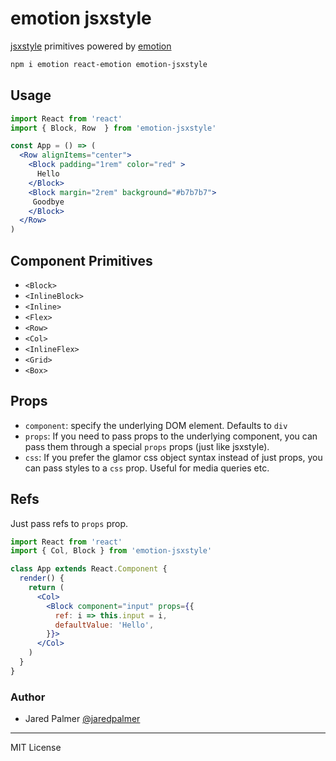 
# emotion jsxstyle

[jsxstyle](https://github.com/smyte/jsxstyle) primitives powered by [emotion](https://github.com/emotion-js/emotion)


```sh
npm i emotion react-emotion emotion-jsxstyle
```


## Usage

```jsx
import React from 'react'
import { Block, Row  } from 'emotion-jsxstyle'

const App = () => (
  <Row alignItems="center">
    <Block padding="1rem" color="red" >
      Hello
    </Block>
    <Block margin="2rem" background="#b7b7b7">
     Goodbye
    </Block>
  </Row>
)
```

## Component Primitives

- `<Block>`
- `<InlineBlock>`
- `<Inline>`
- `<Flex>`
- `<Row>`
- `<Col>`
- `<InlineFlex>`
- `<Grid>`
- `<Box>`

## Props

- `component`: specify the underlying DOM element. Defaults to `div`
- `props`: If you need to pass props to the underlying component, you can pass them through a special `props` props (just like jsxstyle).
- `css`: If you prefer the glamor css object syntax instead of just props, you can pass styles to a `css` prop. Useful for media queries etc.

## Refs

Just pass refs to `props` prop.

```jsx
import React from 'react'
import { Col, Block } from 'emotion-jsxstyle'

class App extends React.Component {
  render() {
    return (
      <Col>
        <Block component="input" props={{
          ref: i => this.input = i,
          defaultValue: 'Hello',
        }}>
      </Col> 
    )
  }
}
```

### Author

- Jared Palmer [@jaredpalmer](https://twitter.com/jaredpalmer)

---
MIT License

